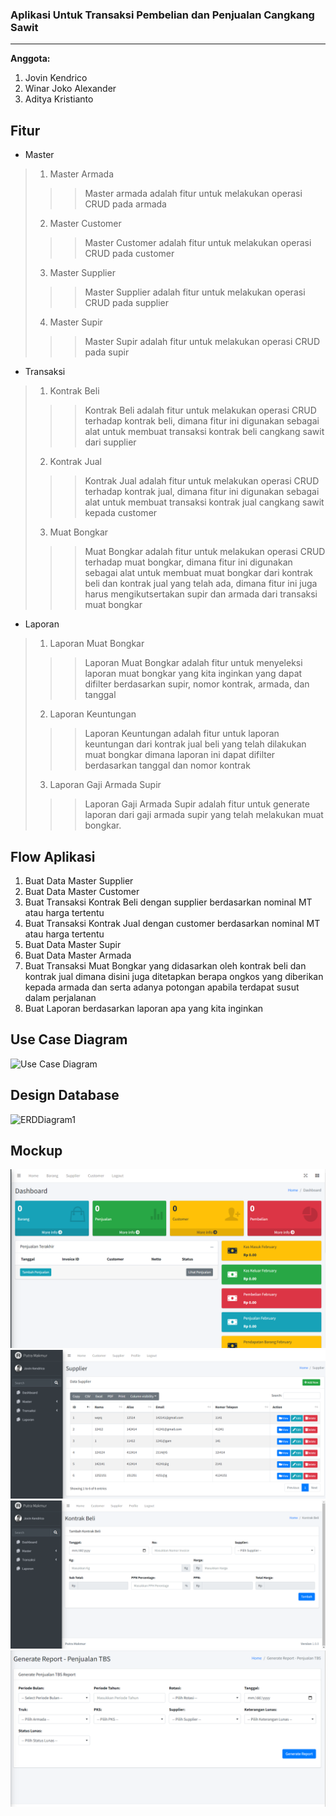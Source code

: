 ### Aplikasi Untuk Transaksi Pembelian dan Penjualan Cangkang Sawit 

---

**Anggota:**
1. Jovin Kendrico
2. Winar Joko Alexander
3. Aditya Kristianto

## Fitur
- Master
> 1. Master Armada
>>> Master armada adalah fitur untuk melakukan operasi CRUD pada armada
> 2. Master Customer
>>> Master Customer adalah fitur untuk melakukan operasi CRUD pada customer
> 3. Master Supplier
>>> Master Supplier adalah fitur untuk melakukan operasi CRUD pada supplier
> 4. Master Supir
>>> Master Supir adalah fitur untuk melakukan operasi CRUD pada supir
- Transaksi
> 1. Kontrak Beli
>>> Kontrak Beli adalah fitur untuk melakukan operasi CRUD terhadap kontrak beli, dimana fitur ini digunakan sebagai alat untuk membuat transaksi kontrak beli cangkang sawit dari supplier
> 2. Kontrak Jual
>>> Kontrak Jual adalah fitur untuk melakukan operasi CRUD terhadap kontrak jual, dimana fitur ini digunakan sebagai alat untuk membuat transaksi kontrak jual cangkang sawit kepada customer
> 3. Muat Bongkar
>>> Muat Bongkar adalah fitur untuk melakukan operasi CRUD terhadap muat bongkar, dimana fitur ini digunakan sebagai alat untuk membuat muat bongkar dari kontrak beli dan kontrak jual yang telah ada, dimana fitur ini juga harus mengikutsertakan supir dan armada dari transaksi muat bongkar
- Laporan
> 1. Laporan Muat Bongkar
>>> Laporan Muat Bongkar adalah fitur untuk menyeleksi laporan muat bongkar yang kita inginkan yang dapat difilter berdasarkan supir, nomor kontrak, armada, dan tanggal
> 2. Laporan Keuntungan
>>> Laporan Keuntungan adalah fitur untuk  laporan keuntungan dari kontrak jual beli yang telah dilakukan muat bongkar dimana laporan ini dapat difilter berdasarkan tanggal dan nomor kontrak
> 3. Laporan Gaji Armada Supir
>>> Laporan Gaji Armada Supir adalah fitur untuk generate laporan dari gaji armada supir yang telah melakukan muat bongkar.

## Flow Aplikasi
1. Buat Data Master Supplier
2. Buat Data Master Customer
3. Buat Transaksi Kontrak Beli dengan supplier berdasarkan nominal MT atau harga tertentu
3. Buat Transaksi Kontrak Jual dengan customer berdasarkan nominal MT atau harga tertentu
4. Buat Data Master Supir
5. Buat Data Master Armada
6. Buat Transaksi Muat Bongkar yang didasarkan oleh kontrak beli dan kontrak jual dimana disini juga ditetapkan berapa ongkos yang diberikan kepada armada dan serta adanya potongan apabila terdapat susut dalam perjalanan
7. Buat Laporan berdasarkan laporan apa yang kita inginkan
   
## Use Case Diagram
![Use Case Diagram](https://github.com/lek34/UAS-POS/assets/106591780/d5d2e5f5-3447-49a2-bd1f-633299309582)


## Design Database
![ERDDiagram1](https://github.com/lek34/UAS-POS/assets/97287300/74171ebe-5e4e-4ea5-ae8c-ad9dde015d7b)
## Mockup
![Tampilan Dashboard](tampilandashboard.png "Tampilan Dashboard")
![Tampilan Index](tampilanindex.png "Tampilan Index")
![Tampilan Form](tampilanform.png "Tampilan Form")
![Tampilan Generate Laporan](generatelaporan.png "Tampilan Generate Laporan")

